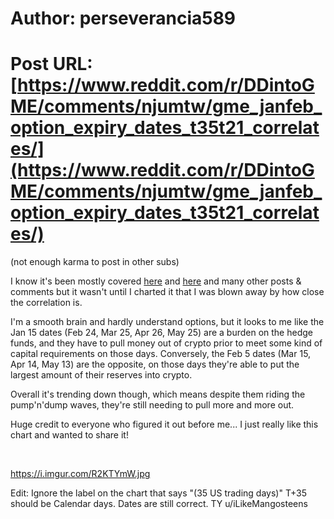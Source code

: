 # Author: perseverancia589
# Post URL: [https://www.reddit.com/r/DDintoGME/comments/njumtw/gme_janfeb_option_expiry_dates_t35t21_correlates/](https://www.reddit.com/r/DDintoGME/comments/njumtw/gme_janfeb_option_expiry_dates_t35t21_correlates/)


(not enough karma to post in other subs)

I know it's been mostly covered [here](https://www.reddit.com/r/Superstonk/comments/nf22qz/theory_on_the_ftd_loop_missing_link_a_t35_surge/) and [here](https://www.reddit.com/r/Superstonk/comments/nfad03/theory_because_of_the_t21t35_cycle_dd_post_linked/) and many other posts & comments but it wasn't until I charted it that I was blown away by how close the correlation is.

I'm a smooth brain and hardly understand options, but it looks to me like the Jan 15 dates (Feb 24, Mar 25, Apr 26, May 25) are a burden on the hedge funds, and they have to pull money out of crypto prior to meet some kind of capital requirements on those days. Conversely, the Feb 5 dates (Mar 15, Apr 14, May 13) are the opposite, on those days they're able to put the largest amount of their reserves into crypto.

Overall it's trending down though, which means despite them riding the pump'n'dump waves, they're still needing to pull more and more out.

Huge credit to everyone who figured it out before me... I just really like this chart and wanted to share it!

&#x200B;

[https:\/\/i.imgur.com\/R2KTYmW.jpg](https://preview.redd.it/y045iz58o1171.jpg?width=2383&format=pjpg&auto=webp&s=9266f2a0819d61a9e65c1c24381f998b57ae4628)

Edit: Ignore the label on the chart that says "(35 US trading days)" T+35 should be Calendar days. Dates are still correct. TY u/iLikeMangosteens